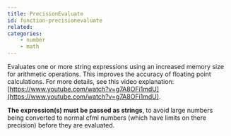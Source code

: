 ```yaml
---
title: PrecisionEvaluate
id: function-precisionevaluate
related:
categories:
    - number
    - math
---
```


Evaluates one or more string expressions using an increased memory size for arithmetic operations. This improves the accuracy of floating point calculations. For more details, see this video explanation: [https://www.youtube.com/watch?v=g7A8OFi1mdU](https://www.youtube.com/watch?v=g7A8OFi1mdU).

**The expression(s) must be passed as strings**, to avoid large numbers being converted to normal cfml numbers (which have limits on there precision) before they are evaluated.
